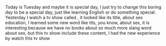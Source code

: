Today is Tuesday and maybe it is special day, I just try to change this boring day to be a special day, just like learning English or do something special. Yesterday I watch a tv show called <Sex Education>, it looked like its title, about sex education, I learned some new word like tits, you know, about sex, it is interesting because we have no books about so much more slang word about sex, but this tv show include these content, I had the new experience by watch this tv show
